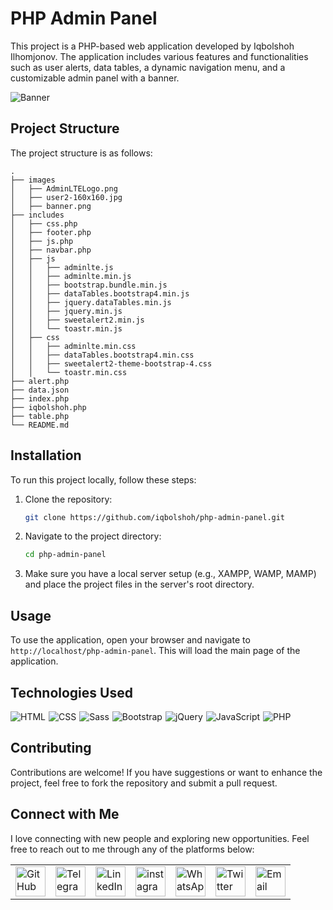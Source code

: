 # PHP Admin Panel

This project is a PHP-based web application developed by Iqbolshoh Ilhomjonov. The application includes various features and functionalities such as user alerts, data tables, a dynamic navigation menu, and a customizable admin panel with a banner.

![Banner](images/banner.png)

## Project Structure

The project structure is as follows:

```
.
├── images
│   ├── AdminLTELogo.png
│   ├── user2-160x160.jpg
│   ├── banner.png
├── includes
│   ├── css.php
│   ├── footer.php
│   ├── js.php
│   ├── navbar.php
│   ├── js
│   │   ├── adminlte.js
│   │   ├── adminlte.min.js
│   │   ├── bootstrap.bundle.min.js
│   │   ├── dataTables.bootstrap4.min.js
│   │   ├── jquery.dataTables.min.js
│   │   ├── jquery.min.js
│   │   ├── sweetalert2.min.js
│   │   └── toastr.min.js
│   ├── css
│   │   ├── adminlte.min.css
│   │   ├── dataTables.bootstrap4.min.css
│   │   ├── sweetalert2-theme-bootstrap-4.css
│   │   └── toastr.min.css
├── alert.php
├── data.json
├── index.php
├── iqbolshoh.php
├── table.php
└── README.md
```

## Installation

To run this project locally, follow these steps:

1. Clone the repository:
   ```bash
   git clone https://github.com/iqbolshoh/php-admin-panel.git
   ```
2. Navigate to the project directory:
   ```bash
   cd php-admin-panel
   ```
3. Make sure you have a local server setup (e.g., XAMPP, WAMP, MAMP) and place the project files in the server's root directory.

## Usage

To use the application, open your browser and navigate to `http://localhost/php-admin-panel`. This will load the main page of the application.

## Technologies Used

<div style="display: flex; flex-wrap: wrap; gap: 5px;">
    <img src="https://img.shields.io/badge/HTML-%23F06529.svg?style=for-the-badge&logo=html5&logoColor=white"
        alt="HTML">
    <img src="https://img.shields.io/badge/CSS-%231572B6.svg?style=for-the-badge&logo=css3&logoColor=white" alt="CSS">
    <img src="https://img.shields.io/badge/Sass-%23CC6699.svg?style=for-the-badge&logo=sass&logoColor=white" alt="Sass">
    <img src="https://img.shields.io/badge/Bootstrap-%23563D7C.svg?style=for-the-badge&logo=bootstrap&logoColor=white"
        alt="Bootstrap">
    <img src="https://img.shields.io/badge/jQuery-%230769AD.svg?style=for-the-badge&logo=jquery&logoColor=white"
        alt="jQuery">
   <img src="https://img.shields.io/badge/JavaScript-%23323330.svg?style=for-the-badge&logo=javascript&logoColor=%23F7DF1E"
        alt="JavaScript">
   <img src="https://img.shields.io/badge/PHP-%23777BB4.svg?style=for-the-badge&logo=php&logoColor=white" alt="PHP">
</div>

## Contributing

Contributions are welcome! If you have suggestions or want to enhance the project, feel free to fork the repository and submit a pull request.

## Connect with Me

I love connecting with new people and exploring new opportunities. Feel free to reach out to me through any of the platforms below:

<table>
    <tr>
        <td>
            <a href="https://github.com/iqbolshoh">
                <img src="https://raw.githubusercontent.com/rahuldkjain/github-profile-readme-generator/master/src/images/icons/Social/github.svg"
                    height="48" width="48" alt="GitHub" />
            </a>
        </td>
        <td>
            <a href="https://t.me/iqbolshoh_777">
                <img src="https://github.com/gayanvoice/github-active-users-monitor/blob/master/public/images/icons/telegram.svg"
                    height="48" width="48" alt="Telegram" />
            </a>
        </td>
        <td>
            <a href="https://www.linkedin.com/in/iiqbolshoh/">
                <img src="https://github.com/gayanvoice/github-active-users-monitor/blob/master/public/images/icons/linkedin.svg"
                    height="48" width="48" alt="LinkedIn" />
            </a>
        </td>
        <td>
            <a href="https://instagram.com/iqbolshoh_777" target="blank"><img align="center"
                    src="https://raw.githubusercontent.com/rahuldkjain/github-profile-readme-generator/master/src/images/icons/Social/instagram.svg"
                    alt="instagram" height="48" width="48" /></a>
        </td>
        <td>
            <a href="https://wa.me/qr/22PVFQSMQQX4F1">
                <img src="https://github.com/gayanvoice/github-active-users-monitor/blob/master/public/images/icons/whatsapp.svg"
                    height="48" width="48" alt="WhatsApp" />
            </a>
        </td>
        <td>
            <a href="https://x.com/iqbolshoh_777">
                <img src="https://img.shields.io/badge/X-000000?style=for-the-badge&logo=x&logoColor=white" height="48"
                    width="48" alt="Twitter" />
            </a>
        </td>
        <td>
            <a href="mailto:iilhomjonov777@gmail.com">
                <img src="https://github.com/gayanvoice/github-active-users-monitor/blob/master/public/images/icons/gmail.svg"
                    height="48" width="48" alt="Email" />
            </a>
        </td>
    </tr>
</table>
